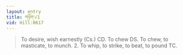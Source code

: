 ```yaml
---
layout: entry
title: གཉོག་√1
vid: Hill:0617
---
```

> To desire, wish earnestly (Cs\.) CD\. To chew DS\. To chew, to masticate, to munch\. 2\. To whip, to strike, to beat, to pound TC\.


